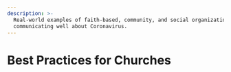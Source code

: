 ```yaml
---
description: >-
  Real-world examples of faith-based, community, and social organizations
  communicating well about Coronavirus.
---
```


# Best Practices for Churches

